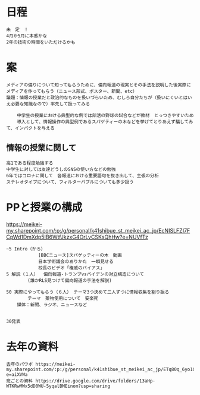 # 日程
    未　定　！
    4月か5月に本番かな
    2年の技術の時間をいただけるかも
# 案
    メディアの偏りについて知ってもらうために、偏向報道の現実とその手法を説明した後実際にメディアを作ってもらう（ニュース形式、ポスター、新聞、etc）
    議題：情報の授業だと政治的なものを扱いづらいため、むしろ自分たちが（扱いにくいとはいえ必要な知識なので）率先して扱ってみる

    	中学生の授業における典型的な例では部活の野球の試合などが教材　とっつきやすいため
        導入として、情報操作の典型例であるスパゲティーの木などを挙げてとりあえず騙してみて、インパクトを与える
## 情報の授業に関して
    高1である程度勉強する
    中学生に対しては友達どうしのSNSの使い方などの勉強
    6年ではコロナに関して　各報道における重要語句を抜き出して、主張の分析
    ステレオタイプについて、フィルターバブルについても多少扱う

# PPと授業の構成

https://meikei-my.sharepoint.com/:p:/g/personal/k41shibue_st_meikei_ac_jp/EcNISLFZI7FCpWd1DmXdp5IB6WtfJkzxG4OrLvCSKsQhHw?e=NUVfTz

    ~5 Intro（かろ）   
                [BBCニュース]スパゲッティーの木　動画
                日本学術議会のありかた　一瞬見せる
                校長のビデオ「権威のバイアス」
    5 解説（１人）  偏向報道-トランプvsバイデンの対立構造について
            (誰かRLS見つけて偏向報道の手法を解説)
            
    50 実際にやってもらう（６人）　テーマ3つ決めて二人ずつに情報収集を割り振る
            テーマ　薬物使用について　安楽死　
        媒体：新聞、ラジオ、ニュースなど
        

    30発表


# 去年の資料
    去年のパワポ https://meikei-my.sharepoint.com/:p:/g/personal/k41shibue_st_meikei_ac_jp/ETq80q_6yo1GsyzjjKgX8u8BzIJtKdoAp9XzfdpZrkCEvg?e=aiXVWa
    班ごとの資料 https://drive.google.com/drive/folders/13aHp-WTKRwMWx5dD0WU-5yqalBMEinom?usp=sharing


